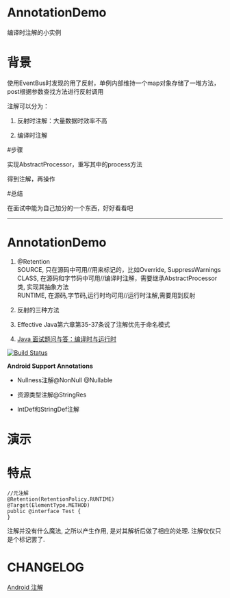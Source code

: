 # AnnotationDemo

编译时注解的小实例

# 背景

使用EventBus时发现的用了反射，单例内部维持一个map对象存储了一堆方法，post根据参数查找方法进行反射调用

注解可以分为：

1. 反射时注解：大量数据时效率不高

2. 编译时注解

#步骤

实现AbstractProcessor，重写其中的process方法

得到注解，再操作

#总结

在面试中能为自己加分的一个东西，好好看看吧 

----
# AnnotationDemo

1. @Retention <br>
   SOURCE, 只在源码中可用//用来标记的，比如Override, SuppressWarnings <br>
   CLASS, 在源码和字节码中可用//编译时注解，需要继承AbstractProcessor类, 实现其抽象方法 <br>
   RUNTIME, 在源码,字节码,运行时均可用//运行时注解,需要用到反射 
 
2. 反射的三种方法

3. Effective Java第六章第35-37条说了注解优先于命名模式

4. [Java 面试题问与答：编译时与运行时](http://www.importnew.com/1796.html)

[![Build Status](https://travis-ci.org/meolu/walle-web.svg?branch=master)](https://travis-ci.org/meolu/walle-web)

**Android Support Annotations**

- Nullness注解@NonNull @Nullable

- 资源类型注解@StringRes

- IntDef和StringDef注解

# 演示

# 特点

 ```
 //元注解
 @Retention(RetentionPolicy.RUNTIME)
@Target(ElementType.METHOD)
public @interface Test {
}
 ```
 注解并没有什么魔法, 之所以产生作用, 是对其解析后做了相应的处理. 注解仅仅只是个标记罢了.

# CHANGELOG
[Android 注解](https://juejin.im/entry/577142c3a633bd006435eea4)




